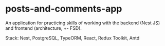 # posts-and-comments-app
An application for practicing skills of working with the backend (Nest JS) and frontend (architecture, +- FSD).

Stack: Nest, PostgreSQL, TypeORM, React, Redux Toolkit, Antd
